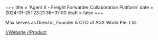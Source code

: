 +++
title = 'Agent X - Freight Forwarder Collaboration Platform'
date = 2024-01-25T23:21:36+07:00
draft = false
+++

Max serves as Director, Founder & CTO of AGX World Pte. Ltd.

[//Website](https://agxworld.com) [//Product](https://app.agxworld.com)

